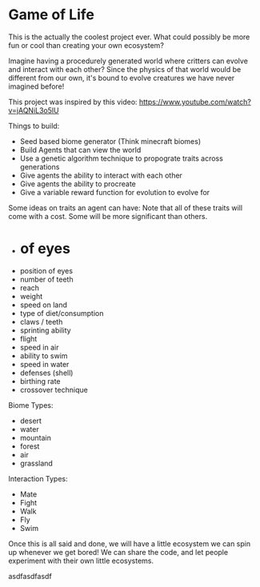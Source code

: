 # Game of Life

This is the actually the coolest project ever.
What could possibly be more fun or cool than creating your own ecosystem?


Imagine having a procedurely generated world where critters can evolve and interact with each other?
Since the physics of that world would be different from our own, it's bound to evolve creatures we have never imagined before!


This project was inspired by this video:
https://www.youtube.com/watch?v=jAQNiL3o5lU


Things to build:
- Seed based biome generator (Think minecraft biomes)
- Build Agents that can view the world
- Use a genetic algorithm technique to propograte traits across generations
- Give agents the ability to interact with each other
- Give agents the ability to procreate
- Give a variable reward function for evolution to evolve for


Some ideas on traits an agent can have:
Note that all of these traits will come with a cost. Some will be more significant than others.
- # of eyes
- position of eyes
- number of teeth
- reach
- weight
- speed on land
- type of diet/consumption
- claws / teeth
- sprinting ability
- flight
- speed in air
- ability to swim
- speed in water
- defenses (shell)
- birthing rate
- crossover technique


Biome Types:
- desert
- water
- mountain
- forest
- air
- grassland


Interaction Types:
- Mate
- Fight
- Walk
- Fly
- Swim


Once this is all said and done, we will have a little ecosystem we can spin up whenever we get bored!
We can share the code, and let people experiment with their own little ecosystems.

asdfasdfasdf
